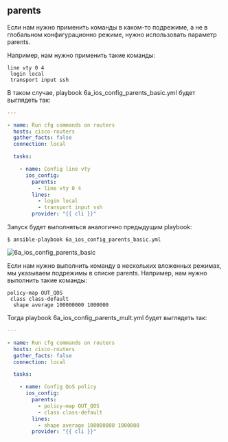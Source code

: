 ## parents

Если нам нужно применить команды в каком-то подрежиме, а не в глобальном конфигурационно режиме, нужно использовать параметр parents.

Например, нам нужно применить такие команды:
```
line vty 0 4
 login local
 transport input ssh
```

В таком случае, playbook 6a_ios_config_parents_basic.yml будет выглядеть так:
```yml
---

- name: Run cfg commands on routers
  hosts: cisco-routers
  gather_facts: false
  connection: local

  tasks:

    - name: Config line vty
      ios_config:
        parents:
          - line vty 0 4
        lines:
          - login local
          - transport input ssh
        provider: "{{ cli }}"

```

Запуск будет выполняться аналогично предыдущим playbook:
```
$ ansible-playbook 6a_ios_config_parents_basic.yml
```

![6a_ios_config_parents_basic](https://raw.githubusercontent.com/natenka/PyNEng/master/book/chapter15/images/6a_ios_config_parents_basic.png)


Если нам нужно выполнить команду в нескольких вложенных режимах, мы указываем подрежимы в списке parents.
Например, нам нужно выполнить такие команды:

```
policy-map OUT_QOS
 class class-default
  shape average 100000000 1000000
```

Тогда playbook 6a_ios_config_parents_mult.yml будет выглядеть так:
```yml
---

- name: Run cfg commands on routers
  hosts: cisco-routers
  gather_facts: false
  connection: local

  tasks:

    - name: Config QoS policy
      ios_config:
        parents:
          - policy-map OUT_QOS
          - class class-default
        lines:
          - shape average 100000000 1000000
        provider: "{{ cli }}"
```


